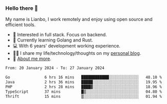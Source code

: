 ### Hello there 👋

My name is Lianbo, I work remotely and enjoy using open source and efficient tools.

- 🔭 Interested in full stack. Focus on backend.
- 🌱 Currently learning Golang and Rust.
- 💻 With 6 years' development working experience.
- ✍🏻 I share my life/technology/thoughts on my [personal blog](https://godruoyi.com).
- 👒 [About me more](https://godruoyi.com/posts/About-godruoyi).

<!--START_SECTION:waka-->

```txt
From: 20 January 2024 - To: 27 January 2024

Go               6 hrs 16 mins   ████████████░░░░░░░░░░░░░   48.10 %
Java             2 hrs 36 mins   █████░░░░░░░░░░░░░░░░░░░░   19.95 %
PHP              2 hrs 28 mins   ████▓░░░░░░░░░░░░░░░░░░░░   18.96 %
TypeScript       37 mins         █▒░░░░░░░░░░░░░░░░░░░░░░░   04.80 %
Thrift           15 mins         ▒░░░░░░░░░░░░░░░░░░░░░░░░   01.94 %
```

<!--END_SECTION:waka-->
